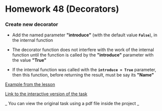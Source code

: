 # Homework 48 (Decorators)

### Create new decorator

*  Add the named parameter **"introduce"** (with the default value **` False `**), in the internal function

*  The decorator function does not interfere with the work of the internal function until the function is called by the **"introduce"** parameter with the value **"True"**

*  If the internal function was called with the **` introduce = True `** parameter, then this function, before returning the result, must be say its **"Name"**

<a href="https://gist.github.com/a893e0d26bb12c262a495e49a59c091d"> Example from the lesson </a>

<a href="https://stepik.org/lesson/63305/step/14"> Link to the interactive version of the task </a>

_ You can view the original task using a pdf file inside the project _
